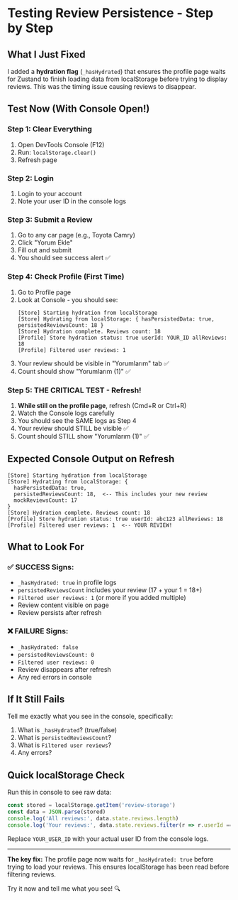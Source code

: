 # Testing Review Persistence - Step by Step

## What I Just Fixed

I added a **hydration flag** (`_hasHydrated`) that ensures the profile page waits for Zustand to finish loading data from localStorage before trying to display reviews. This was the timing issue causing reviews to disappear.

## Test Now (With Console Open!)

### Step 1: Clear Everything
1. Open DevTools Console (F12)
2. Run: `localStorage.clear()`
3. Refresh page

### Step 2: Login
1. Login to your account
2. Note your user ID in the console logs

### Step 3: Submit a Review
1. Go to any car page (e.g., Toyota Camry)
2. Click "Yorum Ekle"
3. Fill out and submit
4. You should see success alert ✅

### Step 4: Check Profile (First Time)
1. Go to Profile page
2. Look at Console - you should see:
   ```
   [Store] Starting hydration from localStorage
   [Store] Hydrating from localStorage: { hasPersistedData: true, persistedReviewsCount: 18 }
   [Store] Hydration complete. Reviews count: 18
   [Profile] Store hydration status: true userId: YOUR_ID allReviews: 18
   [Profile] Filtered user reviews: 1
   ```
3. Your review should be visible in "Yorumlarım" tab ✅
4. Count should show "Yorumlarım (1)" ✅

### Step 5: **THE CRITICAL TEST** - Refresh!
1. **While still on the profile page**, refresh (Cmd+R or Ctrl+R)
2. Watch the Console logs carefully
3. You should see the SAME logs as Step 4
4. Your review should STILL be visible ✅
5. Count should STILL show "Yorumlarım (1)" ✅

## Expected Console Output on Refresh

```
[Store] Starting hydration from localStorage
[Store] Hydrating from localStorage: { 
  hasPersistedData: true, 
  persistedReviewsCount: 18,  <-- This includes your new review
  mockReviewsCount: 17 
}
[Store] Hydration complete. Reviews count: 18
[Profile] Store hydration status: true userId: abc123 allReviews: 18
[Profile] Filtered user reviews: 1  <-- YOUR REVIEW!
```

## What to Look For

### ✅ SUCCESS Signs:
- `_hasHydrated: true` in profile logs
- `persistedReviewsCount` includes your review (17 + your 1 = 18+)
- `Filtered user reviews: 1` (or more if you added multiple)
- Review content visible on page
- Review persists after refresh

### ❌ FAILURE Signs:
- `_hasHydrated: false` 
- `persistedReviewsCount: 0`
- `Filtered user reviews: 0`
- Review disappears after refresh
- Any red errors in console

## If It Still Fails

Tell me exactly what you see in the console, specifically:
1. What is `_hasHydrated`? (true/false)
2. What is `persistedReviewsCount`?
3. What is `Filtered user reviews`?
4. Any errors?

## Quick localStorage Check

Run this in console to see raw data:
```javascript
const stored = localStorage.getItem('review-storage')
const data = JSON.parse(stored)
console.log('All reviews:', data.state.reviews.length)
console.log('Your reviews:', data.state.reviews.filter(r => r.userId === 'YOUR_USER_ID'))
```

Replace `YOUR_USER_ID` with your actual user ID from the console logs.

---

**The key fix:** The profile page now waits for `_hasHydrated: true` before trying to load your reviews. This ensures localStorage has been read before filtering reviews.

Try it now and tell me what you see! 🔍

